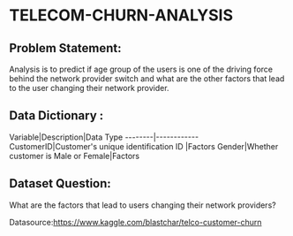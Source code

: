 # TELECOM-CHURN-ANALYSIS

## Problem Statement:

Analysis is to predict if age group of the users is one of the driving force behind the network provider switch and what are the other factors that lead to the user changing their network provider.

## Data Dictionary :

Variable|Description|Data Type
--------|------------
CustomerID|Customer's unique identification ID |Factors
Gender|Whether customer is Male or Female|Factors


## Dataset Question:

What are the factors that lead to users changing their network providers?

Datasource:https://www.kaggle.com/blastchar/telco-customer-churn
